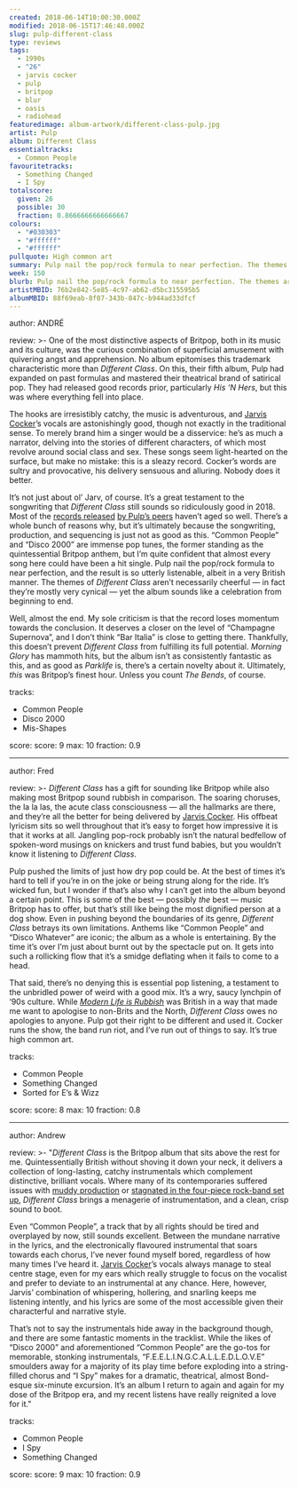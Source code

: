 ```yaml
---
created: 2018-06-14T10:00:30.000Z
modified: 2018-06-15T17:46:48.000Z
slug: pulp-different-class
type: reviews
tags:
  - 1990s
  - "26"
  - jarvis cocker
  - pulp
  - britpop
  - blur
  - oasis
  - radiohead
featuredimage: album-artwork/different-class-pulp.jpg
artist: Pulp
album: Different Class
essentialtracks:
  - Common People
favouritetracks:
  - Something Changed
  - I Spy
totalscore:
  given: 26
  possible: 30
  fraction: 0.8666666666666667
colours:
  - "#030303"
  - "#ffffff"
  - "#ffffff"
pullquote: High common art
summary: Pulp nail the pop/rock formula to near perfection. The themes of Different Class aren’t necessarily cheerful — in fact they’re mostly very cynical — yet the album sounds like a celebration from beginning to end.
week: 150
blurb: Pulp nail the pop/rock formula to near perfection. The themes aren’t necessarily cheerful, yet the album sounds like a celebration from beginning to end.
artistMBID: 76b2e842-5e85-4c97-ab62-d5bc315595b5
albumMBID: 88f69eab-8f07-343b-847c-b944ad33dfcf
---
```

author: ANDRÉ

review: >-
  One of the most distinctive aspects of Britpop, both in its music and its culture, was the curious combination of superficial amusement with quivering angst and apprehension. No album epitomises this trademark characteristic more than *Different Class*. On this, their fifth album, Pulp had expanded on past formulas and mastered their theatrical brand of satirical pop. They had released good records prior, particularly *His ‘N Hers*, but this was where everything fell into place. 
  
  The hooks are irresistibly catchy, the music is adventurous, and [Jarvis Cocker](/reviews/jarvis-cocker-jarvis/)’s vocals are astonishingly good, though not exactly in the traditional sense. To merely brand him a singer would be a disservice: he’s as much a narrator, delving into the stories of different characters, of which most revolve around social class and sex. These songs seem light-hearted on the surface, but make no mistake: this is a sleazy record. Cocker’s words are sultry and provocative, his delivery sensuous and alluring. Nobody does it better.

  It’s not just about ol’ Jarv, of course. It’s a great testament to the songwriting that *Different Class* still sounds so ridiculously good in 2018. Most of the [records released](/reviews/blur-modern-life-is-rubbish/) [by Pulp’s peers](/reviews/oasis-definitely-maybe/) haven’t aged so well. There’s a whole bunch of reasons why, but it’s ultimately because the songwriting, production, and sequencing is just not as good as this. “Common People” and “Disco 2000” are immense pop tunes, the former standing as the quintessential Britpop anthem, but I’m quite confident that almost every song here could have been a hit single. Pulp nail the pop/rock formula to near perfection, and the result is so utterly listenable, albeit in a very British manner. The themes of *Different Class* aren’t necessarily cheerful — in fact they’re mostly very cynical — yet the album sounds like a celebration from beginning to end. 
  
  Well, almost the end. My sole criticism is that the record loses momentum towards the conclusion. It deserves a closer on the level of “Champagne Supernova”, and I don’t think “Bar Italia” is close to getting there. Thankfully, this doesn’t prevent *Different Class* from fulfilling its full potential. *Morning Glory* has mammoth hits, but the album isn’t as consistently fantastic as this, and as good as *Parklife* is, there’s a certain novelty about it. Ultimately, *this* was Britpop’s finest hour. Unless you count *The Bends*, of course.

tracks:
  - Common People
  - ­­Disco 2000
  - ­­Mis-Shapes

score:
  score: 9
  max: 10
  fraction: 0.9

---
author: Fred

review: >-
  *Different Class* has a gift for sounding like Britpop while also making most Britpop sound rubbish in comparison. The soaring choruses, the la la las, the acute class consciousness — all the hallmarks are there, and they’re all the better for being delivered by [Jarvis Cocker](/reviews/jarvis-cocker-jarvis/). His offbeat lyricism sits so well throughout that it’s easy to forget how impressive it is that it works at all. Jangling pop-rock probably isn’t the natural bedfellow of spoken-word musings on knickers and trust fund babies, but you wouldn’t know it listening to *Different Class*.

  Pulp pushed the limits of just how dry pop could be. At the best of times it’s hard to tell if you’re in on the joke or being strung along for the ride. It’s wicked fun, but I wonder if that’s also why I can’t get into the album beyond a certain point. This is some of the best — possibly *the* best — music Britpop has to offer, but that’s still like being the most dignified person at a dog show. Even in pushing beyond the boundaries of its genre, *Different Class* betrays its own limitations. Anthems like “Common People” and “Disco Whatever” are iconic; the album as a whole is entertaining. By the time it’s over I’m just about burnt out by the spectacle put on. It gets into such a rollicking flow that it’s a smidge deflating when it fails to come to a head.

  That said, there’s no denying this is essential pop listening, a testament to the unbridled power of weird with a good mix. It’s a wry, saucy lynchpin of ‘90s culture. While [*Modern Life is Rubbish*](/reviews/blur-modern-life-is-rubbish/) was British in a way that made me want to apologise to non-Brits and the North, *Different Class* owes no apologies to anyone. Pulp got their right to be different and used it. Cocker runs the show, the band run riot, and I’ve run out of things to say. It’s true high common art.

tracks:
  - Common People
  - ­­Something Changed
  - ­­Sorted for E’s & Wizz

score:
  score: 8
  max: 10
  fraction: 0.8

---
author: Andrew

review: >-
  "*Different Class* is the Britpop album that sits above the rest for me. Quintessentially British without shoving it down your neck, it delivers a collection of long-lasting, catchy instrumentals which complement distinctive, brilliant vocals. Where many of its contemporaries suffered issues with [muddy production](/reviews/oasis-definitely-maybe/) or [stagnated in the four-piece rock-band set up](/reviews/blur-modern-life-is-rubbish/), *Different Class* brings a menagerie of instrumentation, and a clean, crisp sound to boot. 
  
  Even “Common People”, a track that by all rights should be tired and overplayed by now, still sounds excellent. Between the mundane narrative in the lyrics, and the electronically flavoured instrumental that soars towards each chorus, I’ve never found myself bored, regardless of how many times I’ve heard it. [Jarvis Cocker](/reviews/jarvis-cocker-jarvis/)’s vocals always manage to steal centre stage, even for my ears which really struggle to focus on the vocalist and prefer to deviate to an instrumental at any chance. Here, however, Jarvis’ combination of whispering, hollering, and snarling keeps me listening intently, and his lyrics are some of the most accessible given their characterful and narrative style. 
  
  That’s not to say the instrumentals hide away in the background though, and there are some fantastic moments in the tracklist. While the likes of “Disco 2000” and aforementioned “Common People” are the go-tos for memorable, stonking instrumentals, “F.E.E.L.I.N.G.C.A.L.L.E.D.L.O.V.E” smoulders away for a majority of its play time before exploding into a string-filled chorus and “I Spy” makes for a dramatic, theatrical, almost Bond-esque six-minute excursion. It’s an album I return to again and again for my dose of the Britpop era, and my recent listens have really reignited a love for it."

tracks:
  - Common People
  - ­­I Spy
  - ­­Something Changed
  
score:
  score: 9
  max: 10
  fraction: 0.9

